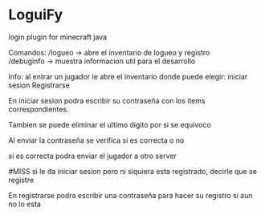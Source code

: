 # LoguiFy
login plugin for minecraft java

Comandos:
/logueo -> abre el inventario de logueo y registro<br>
/debuginfo -> muestra informacion util para el desarrollo

Info:
al entrar un jugador le abre el inventario donde puede elegir:
  iniciar sesion
  Registrarse
<p>En iniciar sesion podra escribir su contraseña con los items
  correspondientes.</p>
  <p></p>Tambien se puede eliminar el ultimo digito por si se equivoco</p>
  <p>Al enviar la contraseña se verifica si es correcta o no</p>
  <p>si es correcta podra enviar el jugador a otro server</p>
  <p>#MISS si le da iniciar sesion pero ni siquiera esta registrado, decirle que se registre</p>

  <p>En registrarse podra escribir una contraseña para hacer su registro si aun
  no lo esta</p>
  
